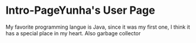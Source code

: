 # Intro-PageYunha's User Page


My favorite programming langue is Java, since it was my first one, I think it has a special place in my heart.
Also garbage collector

